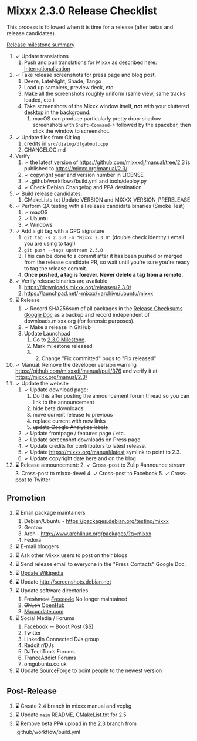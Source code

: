 # Mixxx 2.3.0 Release Checklist

This process is followed when it is time for a release (after betas and
release candidates).

[Release milestone
summary](https://launchpad.net/mixxx/+milestone/2.3.0/)

1. ✓ Update translations
    1.  Push and pull translations for Mixxx as described here:
        [Internationalization](Internationalization)
2. ✓ Take release screenshots for press page and blog post.
    1.  Deere, LateNight, Shade, Tango
    2.  Load up samplers, preview deck, etc. 
    3.  Make all the screenshots roughly uniform (same view, same tracks
        loaded, etc.)
    4.  Take screenshots of the Mixxx window itself, **not** with your
        cluttered desktop in the background.
        1.  macOS can produce particularly pretty drop-shadow
            screenshots with `Shift-Command-4` followed by the spacebar,
            then click the window to screenshot.
3. ✓ Update files from Git log 
    1. credits in `src/dialog/dlgabout.cpp`
    2. CHANGELOG.md
4. Verify 
    1. ✓ the latest version of https://github.com/mixxxdj/manual/tree/2.3 is published to <https://mixxx.org/manual/2.3/>
    2. ✓ copyright year and version number in LICENSE
    3. ✓ .github/workflows/build.yml and tools/deploy.py
    4. ✓ Check Debian Changelog and PPA destination 
5. ✓ Build release candidates:
    1.  CMakeLists.txt Update VERSION and MIXXX_VERSION_PRERELEASE
6. ✓ Perform QA testing with all release candidate binaries (Smoke Test) 
    1. ✓ macOS 
    2. ✓ Ubuntu
    3. ✓ Windows
7. ✓ Add a git tag with a GPG signature 
    1. ```git tag -s 2.3.0 -m "Mixxx 2.3.0"```  (double check identity / email you are using to tag!)
    2. ```git push --tags upstream 2.3.0```
    3.  This can be done to a commit after it has been pushed or merged
        from the release candidate PR, so wait until you're sure you're ready to tag the
        release commit.
    4.  **Once pushed, a tag is forever. Never delete a tag from a
        remote.**
8. ✓ Verify release binaries are available
    1. https://downloads.mixxx.org/releases/2.3.0/
    2. https://launchpad.net/~mixxx/+archive/ubuntu/mixxx  
9. ⌛ Release
    1. ✓  Record SHA256sum of all packages in the [Release Checksums
        Google
        Doc](https://docs.google.com/spreadsheets/d/1E5vFa0gKf47P3LMMXpnr3JzsZ7-ENI03IgOkj9lxYQo/edit#gid=0)
        as a backup and record independent of downloads.mixxx.org (for
        forensic purposes).
    2. ✓ Make a release in GitHub 
    3.  Update Launchpad
        1.  Go to [2.3.0
            Milestone](https://launchpad.net/mixxx/+milestone/2.3.0).
        2.  Mark milestone released
        3. 2.  Change "Fix committed" bugs to "Fix released"
10. ✓ Manual: Remove the developer version warning https://github.com/mixxxdj/manual/pull/376 and verify it at <https://mixxx.org/manual/2.3/>    
11. ✓ Update the website
    1. ✓ Update download page:
        1.  Do this after posting the announcement forum thread so you
            can link to the announcement
        2.  hide beta downloads
        3.  move current release to previous
        4.  replace current with new links
        5.  ~~update Google Analytics labels~~
    2. ✓ Update frontpage / features page / etc.
    3. ✓ Update screenshot downloads on Press page.
    4. ✓ Update credits for contributors to latest release.
    5. ✓ Update <https://mixxx.org/manual/latest> symlink to point to
        2.3.
    7. ✓ Update copyright date here and on the blog
12. ⌛ Release announcement:
    2. ✓ Cross-post to Zulip \#announce stream
    3.  Cross-post to mixxx-devel
    4. ✓ Cross-post to Facebook
    5. ✓ Cross-post to Twitter
    

## Promotion

1.  ⌛ Email package maintainers
    1.  Debian/Ubuntu - <https://packages.debian.org/testing/mixxx>
    2.  Gentoo
    3.  Arch - <http://www.archlinux.org/packages/?q=mixxx>
    4.  Fedora
2.  ⌛ E-mail bloggers
3.  ⌛ Ask other Mixxx users to post on their blogs
4.  ⌛ Send release email to everyone in the "Press Contacts" Google Doc.
5.  ⌛ [Update Wikipedia](https://en.wikipedia.org/wiki/Mixxx)
6.  ⌛ Update <http://screenshots.debian.net>
7.  ⌛ Update software directories
    1.  ~~Freshmeat~~
        ~~[Freecode](http://www.freecode.com/projects/mixxx)~~ No longer
        maintained.
    2.  ~~OhLoh~~ [OpenHub](https://www.openhub.net/p/mixxx)
    3.  [Macupdate.com](https://www.macupdate.com/app/mac/33059/mixxx)
8.  ⌛ Social Media / Forums
    1.  [Facebook](https://www.facebook.com/Mixxx-DJ-Software-21723485212/)
        -- Boost Post ($$)
    2.  Twitter
    3.  LinkedIn Connected DJs group
    4.  Reddit r/DJs
    5.  DJTechTools Forums
    6.  TranceAddict Forums
    7.  omgubuntu.co.uk
9.  ⌛ Update [SourceForge](https://sourceforge.net/projects/mixxx/) to
    point people to the newest version

## Post-Release

1.  ⌛ Create 2.4 branch in mixxx manual and vcpkg 
2.  ⌛ Update `main` README, CMakeList.txt for 2.5 
3.  ⌛ Remove beta PPA upload in the 2.3 branch from .github/workflow/build.yml  
